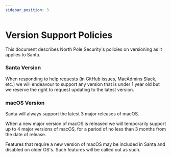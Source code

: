 ```yaml
---
sidebar_position: 3
---
```


# Version Support Policies

This document describes North Pole Security's policies on versioning as it
applies to Santa.

### Santa Version

When responding to help requests (in GitHub issues, MacAdmins Slack, etc.) we
will endeavour to support any version that is under 1 year old but we reserve
the right to request updating to the latest version.

### macOS Version

Santa will always support the latest 3 major releases of macOS.

When a new major version of macOS is released we will temporarily support up
to 4 major versions of macOS, for a period of no less than 3 months from the
date of release.

Features that require a new version of macOS may be included in Santa and
disabled on older OS's. Such features will be called out as such.
